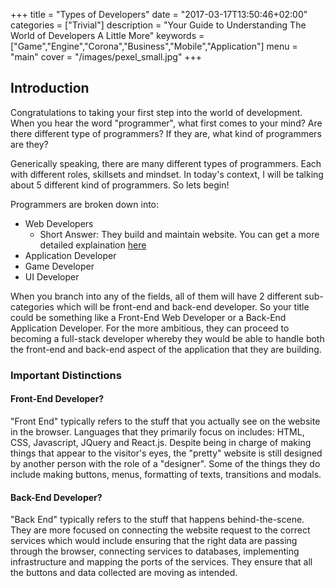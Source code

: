 +++
title = "Types of Developers"
date = "2017-03-17T13:50:46+02:00"
categories = ["Trivial"]
description = "Your Guide to Understanding The World of Developers A Little More"
keywords = ["Game","Engine","Corona","Business","Mobile","Application"]
menu = "main"
cover = "/images/pexel_small.jpg"
+++

[1]: http://www.theodinproject.com/courses/introduction-to-web-development/lessons/what-a-web-developer-does

## Introduction
Congratulations to taking your first step into the world of development. When you hear the word "programmer", what first comes to your mind? Are there different type of programmers? If they are, what kind of programmers are they?

<!--more-->
Generically speaking, there are many different types of programmers. Each with different roles, skillsets and mindset. In today's context, I will be talking about 5 different kind of programmers. So lets begin!

Programmers are broken down into:

+ Web Developers
  - Short Answer: They build and maintain website. You can get a more detailed explaination [here][1]
+ Application Developer
+ Game Developer
+ UI Developer

When you branch into any of the fields, all of them will have 2 different sub-categories which will be front-end and back-end developer. So your title could be something like a Front-End Web Developer or a Back-End Application Developer. For the more ambitious, they can proceed to becoming a full-stack developer whereby they would be able to handle both the front-end and back-end aspect of the application that they are building.

### Important Distinctions

#### Front-End Developer?

"Front End" typically refers to the stuff that you actually see on the website in the browser. Languages that they primarily focus on includes: HTML, CSS, Javascript, JQuery and React.js. Despite being in charge of making things that appear to the visitor's eyes, the "pretty" website is still designed by another person with the role of a "designer". Some of the things they do include making buttons, menus, formatting of texts, transitions and modals.

#### Back-End Developer?

"Back End" typically refers to the stuff that happens behind-the-scene. They are more focused on connecting the website request to the correct services which would include ensuring that the right data are passing through the browser, connecting services to databases, implementing infrastructure and mapping the ports of the services. They ensure that all the buttons and data collected are moving as intended.
